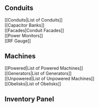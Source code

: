 ## Conduits
[[Conduits|List of Conduits]]  
[[Capacitor Banks]]  
[[Facades|Conduit Facades]]  
[[Power Monitors]]  
[[RF Gauge]]
## Machines
[[Powered|List of Powered Machines]]  
[[Generators|List of Generators]]  
[[Unpowered|List of Unpowered Machines]]  
[[Obelisks|List of Obelisks]]  

## Inventory Panel